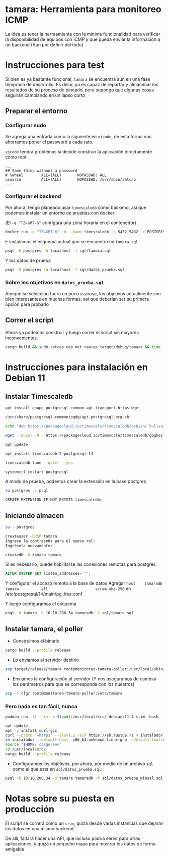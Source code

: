 # tamara: Herramienta para monitoreo ICMP

La idea es tener la herraamienta con la mínima funcionalidad para verificar la disponibilidad de equipos con ICMP y que pueda enviar la información a un backend (Aún por definir del todo)

# Instrucciones para test

Si bien es ya bastante funcional, `tamara` se encuentra aún en una fase temprana de desarrollo. Es decir, ya es capaz de reportar y almacenar los resultados de su proceso de pineado, pero supongo que algunas cosas seguirán cambiando en un lapso corto

## Preparar el entorno
### Configurar sudo
Se agrega una entrada como la siguiente en `visudo`, de esta forma nos ahorramos poner el password a cada rato.

`vscode` tendrá problemas si decide construir la aplicación directamente como root

```
...
## Same thing without a password
# %wheel        ALL=(ALL)       NOPASSWD: ALL
usuario         ALL=(ALL)	    NOPASSWD: /usr/sbin/setcap
...
```

### Configurar el backend
Por ahora, tengo planeado usar `timescaledb` como backend, así que podemos instalar un entorno de pruebas con docker:

(El `-e "TZ=GMT-6"` configura una zona horaria en el contenedor)
```bash
docker run -e "TZ=GMT-6" -d --name timescaledb -p 5432:5432 -e POSTGRES_PASSWORD=password timescale/timescaledb:latest-pg14-oss
```

E instalamos el esquema actual que se encuentra en `tamara.sql`
```bash
psql -U postgres -h localhost -f sql/tamara.sql
```

Y los datos de prueba
```bash
psql -U postgres -h localhost -f sql/datos_prueba.sql
```

### Sobre los objetivos en `datos_prueba.sql`
Aunque su selección fuera un poco azarosa, los objetivos actualmente son bien interesantes en muchas formas, así que deberían ser su primera opción para probarlo

## Correr el script 
Ahora ya podemos construir y luego correr el script sin mayores inconvenientes
```bash
cargo build && sudo setcap cap_net_raw+ep target/debug/tamara && time ./target/debug/tamara -d cfg
```

# Instrucciones para instalación en Debian 11

## Instalar Timescaledb
```bash
apt install gnupg postgresql-common apt-transport-https wget

/usr/share/postgresql-common/pgdg/apt.postgresql.org.sh

echo "deb https://packagecloud.io/timescale/timescaledb/debian/ bullseye main" > /etc/apt/sources.list.d/timescaledb.list

wget --quiet -O - https://packagecloud.io/timescale/timescaledb/gpgkey | gpg --dearmor > /etc/apt/trusted.gpg.d/timescaledb.gpg

apt update

apt install timescaledb-2-postgresql-14

timescaledb-tune --quiet --yes

systemctl restart postgresql
```

A modo de prueba, podemos crear la extensión en la base postgres
```bash
su postgres -c psql

CREATE EXTENSION IF NOT EXISTS timescaledb;
```

## Iniciando almacen
```bash
su - postgres

createuser -DRSP tamara
Ingrese la contraseña para el nuevo rol: 
Ingrésela nuevamente:

createdb -O tamara tamara
```

Si es necesario, puede habilitarse las conexiones remotas para postgres:
```sql
ALTER SYSTEM SET listen_addresses='*';
```

Y configurar el acceso remoto a la base de datos
Agregar `host    tamaradb        tamara          all                     scram-sha-256` en /etc/postgresql/14/main/pg_hba.conf

Y luego configuramos el esquema
```bash
psql -U tamara -h 10.10.200.34 tamaradb -f sql/tamara.sql
```
## Instalar tamara, el poller

* Construimos el binario
```bash
cargo build --profile release
```

* Lo enviamos al servidor destino
```bash
scp target/release/tamara root@monitoreo-tamara-poller:/usr/local/sbin/
```
* Enviamos la configuración al servidor (Y nos aseguramos de cambiar los parámetros para que se corresponda con los nuestros)
```bash
scp -r cfg/ root@monitoreo-tamara-poller:/etc/tamara
```

### Pero nada es tan fácil, nunca
```bash
podman run -it --rm -v $(pwd):/usr/local/src/ debian:11.4-slim  bash

apt update 
apt -y install curl gcc
curl --proto '=https' --tlsv1.2 -sSf https://sh.rustup.rs > instalador
sh instalador --default-host  x86_64-unknown-linux-gnu --default-toolchain stable --profile minimal -y
source "$HOME/.cargo/env"
cd /usr/local/src/
cargo build --profile release
```

* Configuramos los objetivos, por ahora, por medio de un archivo `sql` como el que esta en `sql/datos_prueba.sql`:
```bash
psql -h 10.10.200.34 -U tamara tamaradb -f sql/datos_prueba_minsal.sql
```

# Notas sobre su puesta en producción
El script se correrá como un `cron`, quizá desde varias instancias que dejarán los datos en una mismo backend. 

De allí, faltará hacer una API, que incluso podría servir para otras aplicaciones, y quizá un pequeño mapa para mostrar los datos de forma amigable
